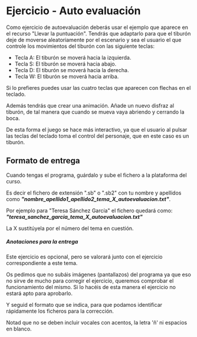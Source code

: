 # Ejercicio - Auto evaluación

Como ejercicio de autoevaluación deberás usar el ejemplo que aparece en el recurso "Llevar la puntuación". Tendrás que adaptarlo para que el tiburón deje de moverse aleatoriamente por el escenario y sea el usuario el que controle los movimientos del tiburón con las siguiente teclas:

* Tecla A: El tiburón se moverá hacia la izquierda.
* Tecla S: El tiburón se moverá hacia abajo.
* Tecla D: El tiburón se moverá hacia la derecha.
* Tecla W: El tiburón se moverá hacia arriba.

Si lo prefieres puedes usar las cuatro teclas que aparecen con flechas en el teclado. 

Además tendrás que crear una animación. Añade un nuevo disfraz al tiburón, de tal manera que cuando se mueva vaya abriendo y cerrando la boca.

De esta forma el juego se hace más interactivo, ya que el usuario al pulsar las teclas del teclado toma el control del personaje, que en este caso es un tiburón.

## Formato de entrega
Cuando tengas el programa, guárdalo y sube el fichero a la plataforma del curso. 

Es decir el fichero de extensión ".sb" o ".sb2" con tu nombre y apellidos como ***"nombre_apellido1_apellido2_tema_X_autoevaluacion.txt"***.

Por ejemplo para "Teresa Sánchez García" el fichero quedará como:
***"teresa_sanchez_garcia_tema_X_autoevaluacion.txt"***

La X sustitúyela por el número del tema en cuestión.

##### Anotaciones para la entrega
Este ejercicio es opcional, pero se valorará junto con el ejercicio correspondiente a este tema.

Os pedimos que no subáis imágenes (pantallazos) del programa ya que eso no sirve de mucho para corregir el ejercicio, queremos comprobar el funcionamiento del mismo. Si lo hacéis de esta manera el ejercicio no estará apto para aprobarlo.

Y seguid el formato que se indica, para que podamos identificar rápidamente los ficheros para la corrección.

Notad que no se deben incluir vocales con acentos, la letra 'ñ' ni espacios en blanco.